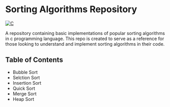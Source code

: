 # Sorting Algorithms Repository


[![C](https://img.shields.io/badge/language-C-blue.svg)](https://www.c-language.org/about)


A repository containing basic implementations of popular sorting algorithms in c programming language. This repo is created to serve as a reference for those looking to understand and implement sorting algorithms in their code.

## Table of Contents
  - Bubble Sort
  - Selction Sort
  - Insertion Sort
  - Quick Sort
  - Merge Sort
  - Heap Sort
